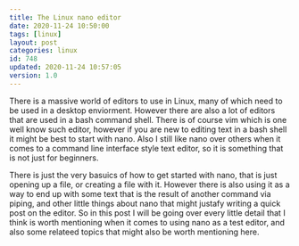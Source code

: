 ```yaml
---
title: The Linux nano editor
date: 2020-11-24 10:50:00
tags: [linux]
layout: post
categories: linux
id: 748
updated: 2020-11-24 10:57:05
version: 1.0
---
```


There is a massive world of editors to use in Linux, many of which need to be used in a desktop enviorment. However there are also a lot of editors that are used in a bash command shell. There is of course vim which is one well know such editor, however if you are new to editing text in a bash shell it might be best to start with nano. Also I still like nano over others when it comes to a command line interface style text editor, so it is something that is not just for beginners.

There is just the very basuics of how to get started with nano, that is just opening up a file, or creating a file with it. However there is also using it as a way to end up with some text that is the result of another command via piping, and other little things about nano that might justafy writing a quick post on the editor. So in this post I will be going over every little detail that I think is worth mentioning when it comes to using nano as a test editor, and also some relateed topics that might also be worth mentioning here.

<!-- more -->
